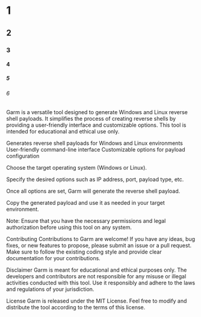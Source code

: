 # 1
## 2
### 3
#### 4
##### 5
###### 6

Garm
is a versatile tool designed to generate Windows and Linux reverse shell payloads. It simplifies the process of creating reverse shells by providing a user-friendly interface and customizable options. This tool is intended for educational and ethical use only.

Generates reverse shell payloads for Windows and Linux environments
User-friendly command-line interface
Customizable options for payload configuration


Choose the target operating system (Windows or Linux).

Specify the desired options such as IP address, port, payload type, etc.

Once all options are set, Garm will generate the reverse shell payload.

Copy the generated payload and use it as needed in your target environment.

Note: Ensure that you have the necessary permissions and legal authorization before using this tool on any system.

Contributing
Contributions to Garm are welcome! If you have any ideas, bug fixes, or new features to propose, please submit an issue or a pull request. Make sure to follow the existing coding style and provide clear documentation for your contributions.

Disclaimer
Garm is meant for educational and ethical purposes only. The developers and contributors are not responsible for any misuse or illegal activities conducted with this tool. Use it responsibly and adhere to the laws and regulations of your jurisdiction.

License
Garm is released under the MIT License. Feel free to modify and distribute the tool according to the terms of this license.
